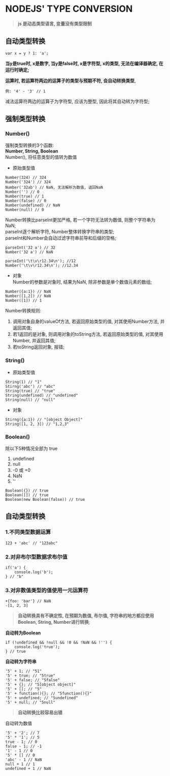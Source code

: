 # **NODEJS' TYPE CONVERSION**

> **js 是动态类型语言, 变量没有类型限制**

## **自动类型转换**
```
var x = y ? 1: 'a';
```
**当y是true时, x是数字, 当y是false时, x是字符型, x的类型, 无法在编译器确定, 在运行时确定;**

**运算时, 若运算符两边的运算子的类型与预期不符, 会自动转换类型**,  
```
例: '4' - '3' // 1 
```
减法运算符两边的运算子为字符型, 应该为整型, 因此将其自动转为字符型;

## **强制类型转换**
### **Number()**
强制类型转换的3个函数:  
**Number, String, Boolean**  
Number(), 将任意类型的值转为数值  
- 原始类型值  
```
Number(324) // 324
Number('324') // 324
Number('32ab') // NaN, 无法解析为数值, 返回NaN
Number('') // 0
Number(true) // 1
Number(false) // 0
Number(undefined) // NaN
Number(null) // 0
```

Number转换比parseInt更加严格, 若一个字符无法转为数值, 则整个字符串为NaN;  
parseInt逐个解析字符, Number整体转换字符串的类型;  
parseInt和Number会自动过滤字符串前导和后缀的空格;  
```
parseInt('32 a') // 32
Number('32 a') // NaN

parseInt('\t\v\r12.34\n'); //12
Number('\t\v\r12.34\n'); //12.34
```

- 对象  
Number的参数是对象时, 结果为NaN, 除非参数是单个数值元素的数组;  
```
Number({a:1}) // NaN
Number([1,2]) // NaN
Number([1]) // 1
```

Number转换规则:   
1. 调用对象自身的valueOf方法, 若返回原始类型的值, 对其使用Number方法, 并返回其值; 
2. 若1返回的是对象, 则调用对象的toString方法, 若返回原始类型的值, 对其使用Number, 并返回其值; 
3. 若toString返回对象, 报错;

### **String()**
- 原始类型值
```
String(1) // "1"
Stirng('abc') // "abc"
String(true) // "true"
String(undefined) // "undefined"
String(null) // "null"
```
- 对象
```
Stirng({a:1}) // "[object Object]"
String([1, 2, 3]) // "1,2,3"
```

### **Boolean()**
除以下5种情况全部为 true
1. undefined
2. null
3. -0 或 +0
4. NaN
5. ''
```
Boolean({}) // true
Boolean([]) // true
Boolean(new Boolean(false)) // true
```

## **自动类型转换**
### **1.不同类型数据运算**
```
123 + 'abc' // "123abc"
```

### **2.对非布尔型数据求布尔值**
```
if('a') {
    console.log('b');
} // "b"
```

### **3.对非数值类型的值使用一元运算符**
```
+{foo: 'bar'} // NaN
-[1, 2, 3]
```

> **自动转换具有不确定性, 在预期为数值, 布尔值, 字符串的地方都应使用Boolean, String, Number进行转换**;  

**自动转为Boolean** 
```
if (!undefined && !null && !0 && !NaN && !'') {
    console.log('true');
} // true
```

**自动转为字符串**
```
'5' + 1; // "51"
'5' + true; // "5true"
'5' + false; // "5false"
'5' + {}; // "5[object object]"
'5' + []; // "5"
'5' + function(){}; // "5function(){}"
'5' + undefined; // "5undefined"
'5' + null; // "5null"
```

> **自动转换比较容易出错**

自动转为数值
```
'5' + '2'; // 7
'5' * '1'; // 5
true - 1; // 0
false - 1; // -1
'1' - 1 // 0
'5' * [] // 0
'abc' - 1 // NaN
null + 1 // 1
undefined + 1 // NaN
```



